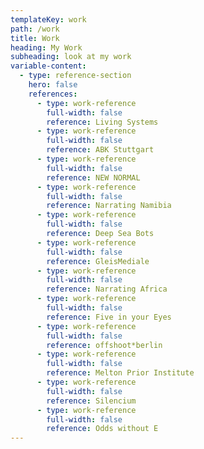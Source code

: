 ```yaml
---
templateKey: work
path: /work
title: Work
heading: My Work
subheading: look at my work
variable-content:
  - type: reference-section
    hero: false
    references:
      - type: work-reference
        full-width: false
        reference: Living Systems
      - type: work-reference
        full-width: false
        reference: ABK Stuttgart
      - type: work-reference
        full-width: false
        reference: NEW NORMAL
      - type: work-reference
        full-width: false
        reference: Narrating Namibia
      - type: work-reference
        full-width: false
        reference: Deep Sea Bots
      - type: work-reference
        full-width: false
        reference: GleisMediale
      - type: work-reference
        full-width: false
        reference: Narrating Africa
      - type: work-reference
        full-width: false
        reference: Five in your Eyes
      - type: work-reference
        full-width: false
        reference: offshoot*berlin
      - type: work-reference
        full-width: false
        reference: Melton Prior Institute
      - type: work-reference
        full-width: false
        reference: Silencium
      - type: work-reference
        full-width: false
        reference: Odds without E
---
```

